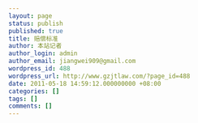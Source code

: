 ```yaml
---
layout: page
status: publish
published: true
title: 赔偿标准
author: 本站记者
author_login: admin
author_email: jiangwei909@gmail.com
wordpress_id: 488
wordpress_url: http://www.gzjtlaw.com/?page_id=488
date: 2011-05-18 14:59:12.000000000 +08:00
categories: []
tags: []
comments: []
---
```


